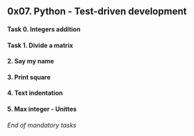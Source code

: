 ## 0x07. Python - Test-driven development
#### Task 0. Integers addition
#### Task 1. Divide a matrix
#### 2. Say my name
#### 3. Print square
#### 4. Text indentation
#### 5. Max integer - Unittes
###### End  of mandatory tasks
